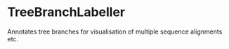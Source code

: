 # TreeBranchLabeller
Annotates tree branches for visualisation of multiple sequence alignments etc.
